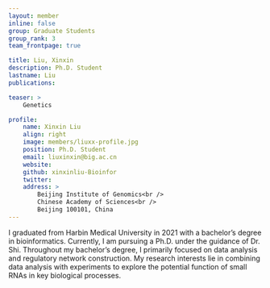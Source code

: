 ```yaml
---
layout: member
inline: false
group: Graduate Students
group_rank: 3
team_frontpage: true

title: Liu, Xinxin
description: Ph.D. Student
lastname: Liu
publications: 

teaser: >
    Genetics

profile:
    name: Xinxin Liu
    align: right
    image: members/liuxx-profile.jpg
    position: Ph.D. Student
    email: liuxinxin@big.ac.cn
    website: 
    github: xinxinliu-Bioinfor
    twitter: 
    address: >
        Beijing Institute of Genomics<br />
        Chinese Academy of Sciences<br />
        Beijing 100101, China
---
```


I graduated from Harbin Medical University in 2021 with a bachelor’s degree in bioinformatics. Currently, I am pursuing a Ph.D. under the guidance of Dr. Shi. Throughout my bachelor’s degree, I primarily focused on data analysis and regulatory network construction. My research interests lie in combining data analysis with experiments to explore the potential function of small RNAs in key biological processes. 
